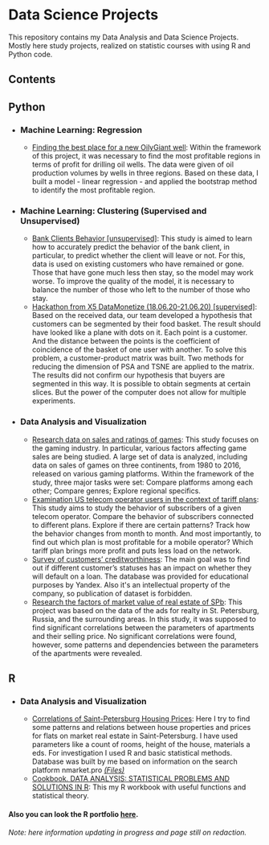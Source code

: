 # Data Science Projects
This repository contains my Data Analysis and Data Science Projects. Mostly here study projects, realized on statistic courses with using R and Python code.

## __Contents__
## Python
- ### Machine Learning: Regression
	- [Finding the best place for a new OilyGiant well](https://github.com/snegnik/Data-Projects/tree/master/OilyGiant_well): Within the framework of this project, it was necessary to find the most profitable regions in terms of profit for drilling oil wells. The data were given of oil production volumes by wells in three regions. Based on these data, I built a model - linear regression - and applied the bootstrap method to identify the most profitable region.
	
- ### Machine Learning: Clustering (Supervised and Unsupervised)
	- [Bank Clients Behavior [unsupervised]](https://github.com/snegnik/Data-Projects/blob/master/Bank_Clients_Behavior/Bank%20Clients%20Behavior.ipynb): This study is aimed to learn how to accurately predict the behavior of the bank client, in particular, to predict whether the client will leave or not. For this, data is used on existing customers who have remained or gone. Those that have gone much less then stay, so the model may work worse. To improve the quality of the model, it is necessary to balance the number of those who left to the number of those who stay.
	- [Hackathon from X5 DataMonetize (18.06.20-21.06.20) [supervised]](https://github.com/snegnik/Data-Projects/blob/master/HackathonX5/HackathonX5_DataMonetize(18.06.20-21.06.20).ipynb): Based on the received data, our team developed a hypothesis that customers can be segmented by their food basket. The result should have looked like a plane with dots on it. Each point is a customer. And the distance between the points is the coefficient of coincidence of the basket of one user with another. To solve this problem, a customer-product matrix was built. Two methods for reducing the dimension of PSA and TSNE are applied to the matrix. The results did not confirm our hypothesis that buyers are segmented in this way. It is possible to obtain segments at certain slices. But the power of the computer does not allow for multiple experiments.
		
- ### Data Analysis and Visualization
	- [Research data on sales and ratings of games](https://github.com/snegnik/Data-Projects/blob/master/Game_sales/Game_sales(1980-2016).ipynb): This study focuses on the gaming industry. In particular, various factors affecting game sales are being studied. A large set of data is analyzed, including data on sales of games on three continents, from 1980 to 2016, released on various gaming platforms. Within the framework of the study, three major tasks were set: Compare platforms among each other; Compare genres; Explore regional specifics.
	- [Examination US telecom operator users in the context of tariff plans](https://github.com/snegnik/Data-Projects/blob/master/Telecom_operator_plans/Telecom_operator_plans.ipynb): This study aims to study the behavior of subscribers of a given telecom operator. Compare the behavior of subscribers connected to different plans. Explore if there are certain patterns? Track how the behavior changes from month to month. And most importantly, to find out which plan is most profitable for a mobile operator? Which tariff plan brings more profit and puts less load on the network.
	- [Survey of customers’ creditworthiness](https://github.com/snegnik/Data-Projects/blob/master/Creditworthiness/Analyzing%20borrowers%60%20risk%20of%20defaulting.ipynb): The main goal was to find out if different customer’s statuses has an impact on whether they will default on a loan. The database was provided for educational purposes by Yandex. Also it's an intellectual property of the company, so publication of dataset is forbidden.
	- [Research the factors of market value of real estate of SPb](https://github.com/snegnik/Data-Projects/blob/master/Factors_value_real%20estate/Research%20the%20factors%20of%20market%20value%20of%20real%20estate%20of%20SPb.ipynb): This project was based on the data of the ads for realty in St. Petersburg, Russia, and the surrounding areas. In this study, it was supposed to find significant correlations between the parameters of apartments and their selling price. No significant correlations were found, however, some patterns and dependencies between the parameters of the apartments were revealed.
		
## R
- ### Data Analysis and Visualization
	- [Correlations of Saint-Petersburg Housing Prices](http://rpubs.com/snegnik/flat_price_spb): Here I try to find some patterns and relations between house properties and prices for flats on market real estate in Saint-Petersburg. I have used parameters like a count of rooms, height of the house, materials a eds. For investigation I used R and basic statistical methods. Database was built by me based on information on the search platform nmarket.pro [_(Files)_](https://github.com/snegnik/Data-projects/tree/master/Real%20Estate%20Price%20Analysis%20(NMarket%20Data))
	- [Cookbook. DATA ANALYSIS: STATISTICAL PROBLEMS AND SOLUTIONS IN R](https://rpubs.com/snegnik/Cookbook): This my R workbook with useful functions and statistical theory.
		
#### Also you can look the R portfolio [here](http://rpubs.com/snegnik/).

_Note: here information updating in progress and page still on redaction._

